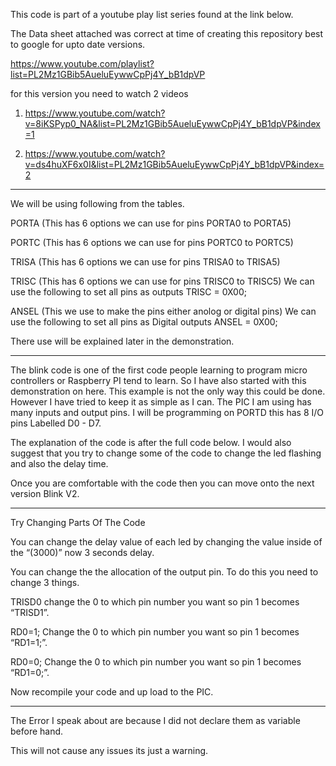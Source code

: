This code is part of a youtube play list series found at the link below.

The Data sheet attached was correct at time of creating this repository best to google for upto date versions.

https://www.youtube.com/playlist?list=PL2Mz1GBib5AueluEywwCpPj4Y_bB1dpVP

for this version you need to watch 2 videos 

1. https://www.youtube.com/watch?v=8iKSPyp0_NA&list=PL2Mz1GBib5AueluEywwCpPj4Y_bB1dpVP&index=1

2. https://www.youtube.com/watch?v=ds4huXF6x0I&list=PL2Mz1GBib5AueluEywwCpPj4Y_bB1dpVP&index=2

----------------------------------------------------------------------------

We will be using following from the tables.

PORTA (This has 6 options we can use for pins PORTA0 to PORTA5)

PORTC (This has 6 options we can use for pins PORTC0 to PORTC5)

TRISA (This has 6 options we can use for pins TRISA0 to TRISA5)

TRISC (This has 6 options we can use for pins TRISC0 to TRISC5) We can use the following to set all pins as outputs TRISC = 0X00;

ANSEL (This we use to make the pins either anolog or digital pins) We can use the following to set all pins as Digital outputs ANSEL = 0X00;

There use will be explained later in the demonstration.

---------------------------------------------------------------------------

The blink code is one of the first code people learning to program micro controllers or Raspberry PI tend to learn. So I have also started with this demonstration on here. This example is not the only way this could be done. However I have tried to keep it as simple as I can. The PIC I am using has many inputs and output pins. I will be programming on PORTD this has 8 I/O pins Labelled D0 - D7.

The explanation of the code is after the full code below. I would also suggest that you try to change some of the code to change the led flashing and also the delay time.

Once you are comfortable with the code then you can move onto the next version Blink V2.

---------------------------------------------------------------------------

Try Changing Parts Of The Code

You can change the delay value of each led by changing the value inside of the “(3000)” now 3 seconds delay.

You can change the the allocation of the output pin. To do this you need to change 3 things.

TRISD0 change the 0 to which pin number you want so pin 1 becomes “TRISD1”.

RD0=1; Change the 0 to which pin number you want so pin 1 becomes “RD1=1;”.

RD0=0; Change the 0 to which pin number you want so pin 1 becomes “RD1=0;”.

Now recompile your code and up load to the PIC.

---------------------------------------------------------------------------

The Error I speak about are because I did not declare them as variable before hand.

This will not cause any issues its just a warning.
